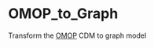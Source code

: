 # OMOP_to_Graph
Transform the [OMOP](https://github.com/OHDSI/CommonDataModel/wiki) CDM to graph model
